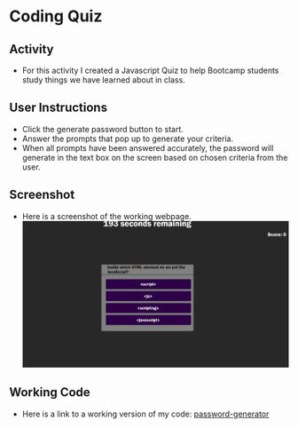 # Coding Quiz

## Activity

- For this activity I created a Javascript Quiz to help Bootcamp students study things we have learned about in class.

## User Instructions

- Click the generate password button to start.
- Answer the prompts that pop up to generate your criteria.
- When all prompts have been answered accurately, the password will generate in the text box on the screen based on chosen criteria from the user.

## Screenshot

- Here is a screenshot of the working webpage.
![homework](./assets/homework-screenshot.png)

## Working Code

- Here is a link to a working version of my code:
[password-generator](https://laurbaur024.github.io/javascript-password-generator/)